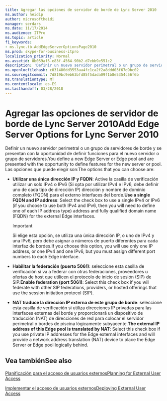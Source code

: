 ```yaml
---
title: Agregar las opciones de servidor de borde de Lync Server 2010
ms.author: heidip
author: microsoftheidi
manager: serdars
ms.date: 11/17/2014
ms.audience: ITPro
ms.topic: article
f1_keywords:
- ms.lync.tb.AddEdgeServerOptionsPage2010
ms.prod: skype-for-business-itpro
localization_priority: Normal
ms.assetid: 0b059af5-e83f-4564-90b2-d7ebb9e551c2
description: 'Definir un nuevo servidor perimetral o un grupo de servidores de borde y se presentan con la oportunidad de definir funciones para el nuevo servidor o grupo de servidores. Las opciones que puede elegir son:'
ms.openlocfilehash: c031480dd3553aa4fc1ca2f2a8ddd03f67d9bc02
ms.sourcegitcommit: 7d819bc9eb63bfd85f5dada09f1b8e5354c56f6b
ms.translationtype: MT
ms.contentlocale: es-ES
ms.lasthandoff: 03/28/2018
---
```

# <a name="add-edge-server-options-for-lync-server-2010"></a><span data-ttu-id="a57fb-104">Agregar las opciones de servidor de borde de Lync Server 2010</span><span class="sxs-lookup"><span data-stu-id="a57fb-104">Add Edge Server Options for Lync Server 2010</span></span>
 
<span data-ttu-id="a57fb-105">Definir un nuevo servidor perimetral o un grupo de servidores de borde y se presentan con la oportunidad de definir funciones para el nuevo servidor o grupo de servidores.</span><span class="sxs-lookup"><span data-stu-id="a57fb-105">You define a new Edge Server or Edge pool and are presented with the opportunity to define features for the new server or pool.</span></span> <span data-ttu-id="a57fb-106">Las opciones que puede elegir son:</span><span class="sxs-lookup"><span data-stu-id="a57fb-106">The options that you can choose are:</span></span>
  
- <span data-ttu-id="a57fb-107">**Utilizar una única dirección IP y FQDN**: Active la casilla de verificación utilizar un solo IPv4 o IPv6 (Si opta por utilizar IPv4 e IPv6, debe definir uno de cada tipo de dirección IP) dirección y nombre de dominio completo (FQDN) para el externo interfaces del borde.</span><span class="sxs-lookup"><span data-stu-id="a57fb-107">**Use a single FQDN and IP address**: Select the check box to use a single IPv4 or IPv6 (if you choose to use both IPv4 and IPv6, then you will need to define one of each IP address type) address and fully qualified domain name (FQDN) for the external Edge interfaces.</span></span> 
    
    > [!IMPORTANT]
    > <span data-ttu-id="a57fb-108">Si elige esta opción, se utiliza una única dirección IP, o uno de IPv4 y una IPv6, pero debe asignar a números de puerto diferentes para cada interfaz de bordes.</span><span class="sxs-lookup"><span data-stu-id="a57fb-108">If you choose this option, you will use only one IP address, or one IPv4 and one IPv6, but you must assign different port numbers to each Edge interface.</span></span> 
  
- <span data-ttu-id="a57fb-109">**Habilitar la federación (puerto 5061)**: seleccione esta casilla de verificación si va a federar con otras federaciones, proveedores u ofertas de host que utilicen el protocolo de inicio de sesión (SIP) de SIP.</span><span class="sxs-lookup"><span data-stu-id="a57fb-109">**Enable federation (port 5061)**: Select this check box if you will federate with other SIP federations, providers, or hosted offerings that use the session initiation protocol (SIP).</span></span>
    
- <span data-ttu-id="a57fb-110">**NAT traduce la dirección IP externa de este grupo de borde**: seleccione esta casilla de verificación si utiliza direcciones IP privadas para las interfaces externas del borde y proporcionará un dispositivo de traducción (NAT) de direcciones de red para colocar el servidor perimetral o bordes de piscina lógicamente subyacente.</span><span class="sxs-lookup"><span data-stu-id="a57fb-110">**The external IP address of this Edge pool is translated by NAT**: Select this check box if you use private IP addresses for the Edge external interfaces and will provide a network address translation (NAT) device to place the Edge Server or Edge pool logically behind.</span></span>
    
## <a name="see-also"></a><span data-ttu-id="a57fb-111">Vea también</span><span class="sxs-lookup"><span data-stu-id="a57fb-111">See also</span></span>

#### 

[<span data-ttu-id="a57fb-112">Planificación para el acceso de usuarios externos</span><span class="sxs-lookup"><span data-stu-id="a57fb-112">Planning for External User Access</span></span>](http://technet.microsoft.com/library/ea098933-eff5-461e-aba3-e7f128784dc2.aspx)
  
[<span data-ttu-id="a57fb-113">Implementar el acceso de usuarios externos</span><span class="sxs-lookup"><span data-stu-id="a57fb-113">Deploying External User Access</span></span>](http://technet.microsoft.com/library/d40c9574-c16b-4fe6-b848-21ae0b7e4f0e.aspx)

